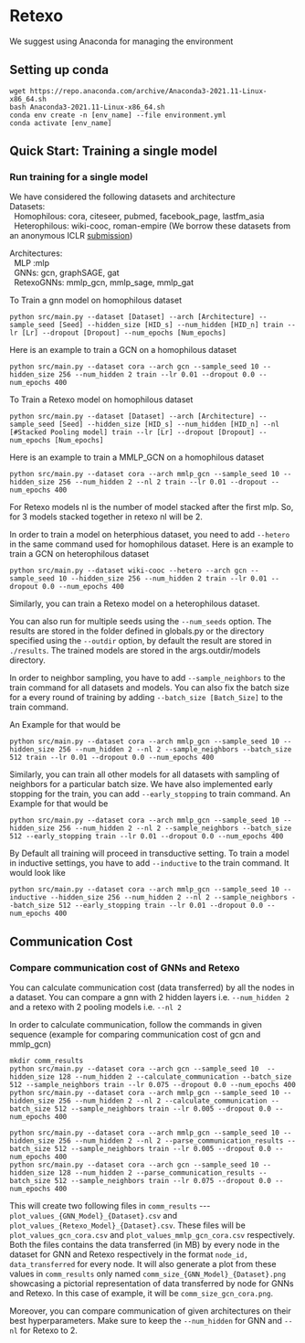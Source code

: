 # Retexo

We suggest using Anaconda for managing the environment
## Setting up conda
```
wget https://repo.anaconda.com/archive/Anaconda3-2021.11-Linux-x86_64.sh
bash Anaconda3-2021.11-Linux-x86_64.sh
conda env create -n [env_name] --file environment.yml
conda activate [env_name]
```

## Quick Start: Training a single model

### Run training for a single model 
We have considered the following datasets and architecture \
Datasets: \
&nbsp; Homophilous: cora, citeseer, pubmed, facebook_page, lastfm_asia \
&nbsp; Heterophilous: wiki-cooc, roman-empire (We borrow these datasets from an anonymous ICLR [submission](https://openreview.net/forum?id=tJbbQfw-5wv))

Architectures: \
&nbsp;   MLP :mlp\
&nbsp;   GNNs: gcn, graphSAGE, gat\
&nbsp;   RetexoGNNs: mmlp_gcn, mmlp_sage, mmlp_gat

To Train a gnn model on homophilous dataset 

`python src/main.py --dataset [Dataset] --arch [Architecture] --sample_seed [Seed] --hidden_size [HID_s] --num_hidden [HID_n] train --lr [Lr] --dropout [Dropout] --num_epochs [Num_epochs]`

Here is an example to train a GCN on a homophilous dataset 

`python src/main.py --dataset cora --arch gcn --sample_seed 10 --hidden_size 256 --num_hidden 2 train --lr 0.01 --dropout 0.0 --num_epochs 400`

To Train a Retexo model on homophilous dataset 

`python src/main.py --dataset [Dataset] --arch [Architecture] --sample_seed [Seed] --hidden_size [HID_s] --num_hidden [HID_n] --nl [#Stacked Pooling model] train --lr [Lr] --dropout [Dropout] --num_epochs [Num_epochs]`

Here is an example to train a MMLP_GCN on a homophilous dataset

`python src/main.py --dataset cora --arch mmlp_gcn --sample_seed 10 --hidden_size 256 --num_hidden 2 --nl 2 train --lr 0.01 --dropout --num_epochs 400`

For Retexo models nl is the number of model stacked after the first mlp. So, for 3 models stacked together in retexo nl will be 2.

In order to train a model on heterphious dataset, you need to add `--hetero` in the same command used for homophilous dataset. Here is an example to train a GCN on heterophilous dataset

`python src/main.py --dataset wiki-cooc --hetero --arch gcn --sample_seed 10 --hidden_size 256 --num_hidden 2 train --lr 0.01 --dropout 0.0 --num_epochs 400`

Similarly, you can train a Retexo model on a heterophilous dataset.

You can also run for multiple seeds using the `--num_seeds` option. The results are stored in the folder defined in globals.py or the directory specified using the `--outdir` option, by default the result are stored in `./results`. The trained models are stored in the args.outdir/models directory.

In order to neighbor sampling, you have to add `--sample_neighbors` to the train command for all datasets and models. You can also fix the batch size for a every round of training by adding `--batch_size [Batch_Size]` to the train command.

An Example for that would be

`python src/main.py --dataset cora --arch mmlp_gcn --sample_seed 10 --hidden_size 256 --num_hidden 2 --nl 2 --sample_neighbors --batch_size 512 train --lr 0.01 --dropout 0.0 --num_epochs 400`

Similarly, you can train all other models for all datasets with sampling of neighbors for a particular batch size. We have also implemented early stopping for the train, you can add `--early_stopping` to train command. An Example for that would be

`python src/main.py --dataset cora --arch mmlp_gcn --sample_seed 10 --hidden_size 256 --num_hidden 2 --nl 2 --sample_neighbors --batch_size 512 --early_stopping train --lr 0.01 --dropout 0.0 --num_epochs 400`

By Default all training will proceed in transductive setting. To train a model in inductive settings, you have to add `--inductive` to the train command. It would look like

`python src/main.py --dataset cora --arch mmlp_gcn --sample_seed 10 --inductive --hidden_size 256 --num_hidden 2 --nl 2 --sample_neighbors --batch_size 512 --early_stopping train --lr 0.01 --dropout 0.0 --num_epochs 400`

## Communication Cost
### Compare communication cost of GNNs and Retexo
You can calculate communication cost (data transferred) by all the nodes in a dataset. You can compare a gnn with 2 hidden layers i.e. `--num_hidden 2` and a retexo with 2 pooling models i.e. `--nl 2`

In order to calculate communication, follow the commands in given sequence (example for comparing communication cost of gcn and mmlp_gcn)
```
mkdir comm_results
python src/main.py --dataset cora --arch gcn --sample_seed 10  --hidden_size 128 --num_hidden 2 --calculate_communication --batch_size 512 --sample_neighbors train --lr 0.075 --dropout 0.0 --num_epochs 400
python src/main.py --dataset cora --arch mmlp_gcn --sample_seed 10 --hidden_size 256 --num_hidden 2 --nl 2 --calculate_communication --batch_size 512 --sample_neighbors train --lr 0.005 --dropout 0.0 --num_epochs 400

python src/main.py --dataset cora --arch mmlp_gcn --sample_seed 10 --hidden_size 256 --num_hidden 2 --nl 2 --parse_communication_results --batch_size 512 --sample_neighbors train --lr 0.005 --dropout 0.0 --num_epochs 400
python src/main.py --dataset cora --arch gcn --sample_seed 10 --hidden_size 128 --num_hidden 2 --parse_communication_results --batch_size 512 --sample_neighbors train --lr 0.075 --dropout 0.0 --num_epochs 400
```

This will create two following files in `comm_results` --- `plot_values_{GNN_Model}_{Dataset}.csv` and `plot_values_{Retexo_Model}_{Dataset}.csv`. These files will be `plot_values_gcn_cora.csv` and `plot_values_mmlp_gcn_cora.csv` respectively. Both the files contains the data transferred (in MB) by every node in the dataset for GNN and Retexo respectively in the format `node_id, data_transferred` for every node. It will also generate a plot from these values in `comm_results` only named `comm_size_{GNN_Model}_{Dataset}.png` showcasing a pictorial representation of data transferred by node for GNNs and Retexo. In this case of example, it will be `comm_size_gcn_cora.png`.

Moreover, you can compare communication of given architectures on their best hyperparameters. Make sure to keep the `--num_hidden` for GNN and `--nl` for Retexo to 2.


